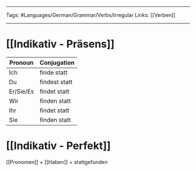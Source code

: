 ___
Tags: #Languages/German/Grammar/Verbs/Irregular 
Links: [[Verben]]
___
# [[Indikativ - Präsens]]
Pronoun|Conjugation
------------ | ------------
Ich | finde statt
Du | findest statt
Er/Sie/Es | findet statt
Wir | finden statt
Ihr | findet statt
Sie | finden statt


# [[Indikativ - Perfekt]]
[[Pronomen]] + [[Haben]] + stattgefunden
